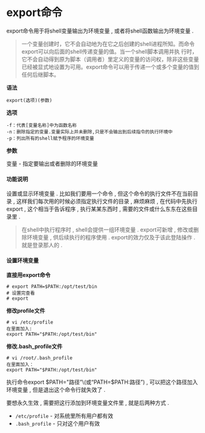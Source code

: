 # export命令

export命令用于将shell变量输出为环境变量 , 或者将shell函数输出为环境变量 .

> 一个变量创建时，它不会自动地为在它之后创建的shell进程所知。而命令export可以向后面的shell传递变量的值。当一个shell脚本调用并执 行时，它不会自动得到原为脚本（调用者）里定义的变量的访问权，除非这些变量已经被显式地设置为可用。export命令可以用于传递一个或多个变量的值到任何后继脚本。

**语法**

```
export(选项)(参数)
```

**选项**

```
-f：代表[变量名称]中为函数名称 
-n：删除指定的变量.变量实际上并未删除,只是不会输出到后续指令的执行环境中
-p：列出所有的shell赋予程序的环境变量
```

**参数**

变量 - 指定要输出或者删除的环境变量

#### 功能说明

设置或显示环境变量 . 比如我们要用一个命令 , 但这个命令的执行文件不在当前目录 , 这样我们每次用的时候必须指定执行文件的目录 , 麻烦麻烦 , 在代码中先执行export , 这个相当于告诉程序 , 执行某某东西时 , 需要的文件或什么东东在这些目录里 .

> 在shell中执行程序时 , shell会提供一组环境变量 . export可新增 , 修改或删除环境变量 , 供后续执行的程序使用 . export的效力仅及于该此登陆操作 . 就是登录那人的 .

#### 设置环境变量

**直接用export命令**

```
# export PATH=$PATH:/opt/test/bin
# 设置完查看
# export
```

**修改profile文件**

```
# vi /etc/profile
在里面加入:
export PATH="$PATH:/opt/test/bin"
```

**修改.bash\_profile文件**

```
# vi /root/.bash_profile
在里面加入：
export PATH="$PATH:/opt/test/bin"
```

执行命令export $PATH="路径”\(或“PATH=$PATH:路径”\) , 可以把这个路径加入环境变量 , 但是退出这个命令行就失效了 .

要想永久生效 , 需要把这行添加到环境变量文件里 , 就是后两种方式 .

* `/etc/profile` - 对系统里所有用户都有效
* `.bash_profile` - 只对这个用户有效



